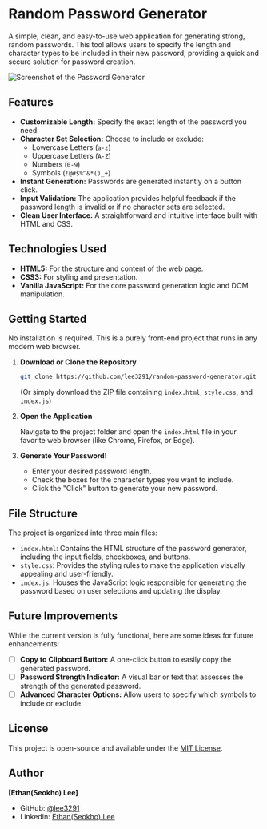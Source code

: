 # Random Password Generator

A simple, clean, and easy-to-use web application for generating strong, random passwords. This tool allows users to specify the length and character types to be included in their new password, providing a quick and secure solution for password creation.

![Screenshot of the Password Generator](./screenshot.png)

## Features

-   **Customizable Length:** Specify the exact length of the password you need.
-   **Character Set Selection:** Choose to include or exclude:
    -   Lowercase Letters (`a-z`)
    -   Uppercase Letters (`A-Z`)
    -   Numbers (`0-9`)
    -   Symbols (`!@#$%^&*()_+`)
-   **Instant Generation:** Passwords are generated instantly on a button click.
-   **Input Validation:** The application provides helpful feedback if the password length is invalid or if no character sets are selected.
-   **Clean User Interface:** A straightforward and intuitive interface built with HTML and CSS.

## Technologies Used

-   **HTML5:** For the structure and content of the web page.
-   **CSS3:** For styling and presentation.
-   **Vanilla JavaScript:** For the core password generation logic and DOM manipulation.

## Getting Started

No installation is required. This is a purely front-end project that runs in any modern web browser.

1.  **Download or Clone the Repository**

    ```bash
    git clone https://github.com/lee3291/random-password-generator.git
    ```

    (Or simply download the ZIP file containing `index.html`, `style.css`, and `index.js`)

2.  **Open the Application**

    Navigate to the project folder and open the `index.html` file in your favorite web browser (like Chrome, Firefox, or Edge).

3.  **Generate Your Password!**
    * Enter your desired password length.
    * Check the boxes for the character types you want to include.
    * Click the "Click" button to generate your new password.

## File Structure

The project is organized into three main files:

-   `index.html`: Contains the HTML structure of the password generator, including the input fields, checkboxes, and buttons.
-   `style.css`: Provides the styling rules to make the application visually appealing and user-friendly.
-   `index.js`: Houses the JavaScript logic responsible for generating the password based on user selections and updating the display.

## Future Improvements

While the current version is fully functional, here are some ideas for future enhancements:

-   [ ] **Copy to Clipboard Button:** A one-click button to easily copy the generated password.
-   [ ] **Password Strength Indicator:** A visual bar or text that assesses the strength of the generated password.
-   [ ] **Advanced Character Options:** Allow users to specify which symbols to include or exclude.

## License

This project is open-source and available under the [MIT License](LICENSE).

## Author

**[Ethan(Seokho) Lee]**

-   GitHub: [@lee3291](https://github.com/lee3291)
-   LinkedIn: [Ethan(Seokho) Lee](https://linkedin.com/in/ethanseokholee)
